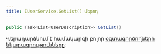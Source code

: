 ```yaml
---
title: IUserService.GetList() մեթոդ
---
```


```c#
public Task<List<UserDescription>> GetList()
```

Վերադարձնում է համակարգի բոլոր [օգտագործողների նկարագրությունները](../../types/UserDescription.md)։

<!-- ### ChangeName

```c#
public Task ChangeName(short suid, string newName, string oldName)
```

Փոխում է համակարգի օգտագործողի ներքին անունը։

Անվան դատարկ լինելու կամ նշված ներքին անունով օգտագործողի գոյության դեպքում առաջացնում է սխալ։

**Պարամետրեր**

* `suid` - Օգտագործողի ներքին համար (կոդ)։ 
* `newName` -Օգտագործողի նոր ներքին անունը։
* `oldName` - Օգտագործողի նախկին ներքին անունը։
